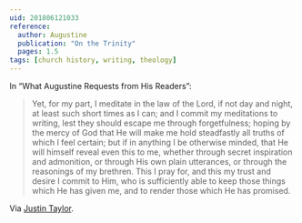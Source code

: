 ```yaml
---
uid: 201806121033
reference: 
  author: Augustine
  publication: "On the Trinity"
  pages: 1.5
tags: [church history, writing, theology]
---
```


In “What Augustine Requests from His Readers”:

 > Yet, for my part, I meditate in the law of the Lord, if not day and night, at least such short times as I can; and I commit my meditations to writing, lest they should escape me through forgetfulness; hoping by the mercy of God that He will make me hold steadfastly all truths of which I feel certain; but if in anything I be otherwise minded, that He will himself reveal even this to me, whether through secret inspiration and admonition, or through His own plain utterances, or through the reasonings of my brethren. This I pray for, and this my trust and desire I commit to Him, who is sufficiently able to keep those things which He has given me, and to render those which He has promised.

Via [Justin Taylor](https://www.thegospelcoalition.org/blogs/justin-taylor/every-theologian-talk-readers/).
